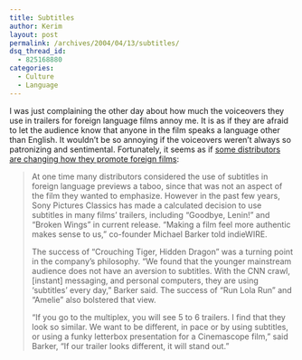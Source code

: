 ```yaml
---
title: Subtitles
author: Kerim
layout: post
permalink: /archives/2004/04/13/subtitles/
dsq_thread_id:
  - 825168880
categories:
  - Culture
  - Language
---
```

I was just complaining the other day about how much the voiceovers they use in trailers for foreign language films annoy me. It is as if they are afraid to let the audience know that anyone in the film speaks a language other than English. It wouldn&#8217;t be so annoying if the voiceovers weren&#8217;t always so patronizing and sentimental. Fortunately, it seems as if <a href="http://www.indiewire.com/biz/biz_040412trailer.html" onclick="_gaq.push(['_trackEvent', 'outbound-article', 'http://www.indiewire.com/biz/biz_040412trailer.html', 'some distributors are changing how they promote foreign films']);" >some distributors are changing how they promote foreign films</a>:

> At one time many distributors considered the use of subtitles in foreign language previews a taboo, since that was not an aspect of the film they wanted to emphasize. However in the past few years, Sony Pictures Classics has made a calculated decision to use subtitles in many films&#8217; trailers, including &#8220;Goodbye, Lenin!&#8221; and &#8220;Broken Wings&#8221; in current release. &#8220;Making a film feel more authentic makes sense to us,&#8221; co-founder Michael Barker told indieWIRE.
> 
> The success of &#8220;Crouching Tiger, Hidden Dragon&#8221; was a turning point in the company&#8217;s philosophy. &#8220;We found that the younger mainstream audience does not have an aversion to subtitles. With the CNN crawl, [instant] messaging, and personal computers, they are using &#8216;subtitles&#8217; every day,&#8221; Barker said. The success of &#8220;Run Lola Run&#8221; and &#8220;Amelie&#8221; also bolstered that view.
> 
> &#8220;If you go to the multiplex, you will see 5 to 6 trailers. I find that they look so similar. We want to be different, in pace or by using subtitles, or using a funky letterbox presentation for a Cinemascope film,&#8221; said Barker, &#8220;If our trailer looks different, it will stand out.&#8221;

